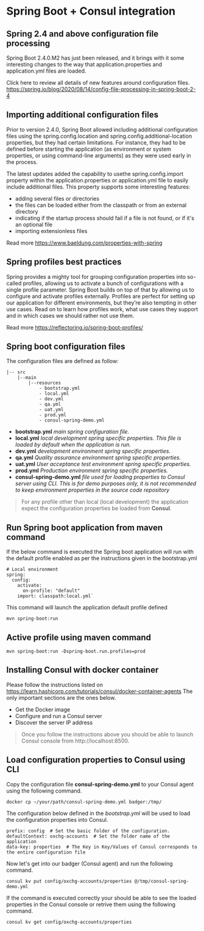 # Spring Boot + Consul integration
## Spring 2.4 and above configuration file processing
Spring Boot 2.4.0.M2 has just been released, and it brings with it some interesting changes 
to the way that application.properties and application.yml files are loaded.

Click here to review all details of new features around configuration files.
https://spring.io/blog/2020/08/14/config-file-processing-in-spring-boot-2-4

## Importing additional configuration files
Prior to version 2.4.0, Spring Boot allowed including additional configuration files using the spring.config.location and spring.config.additional-location properties, but they had certain limitations. For instance, they had to be defined before starting the application (as environment or system properties, or using command-line arguments) as they were used early in the process.

The latest updates added the capability to usethe spring.config.import property within the application.properties or application.yml file to easily include additional files. This property supports some interesting features:

- adding several files or directories
- the files can be loaded either from the classpath or from an external directory
- indicating if the startup process should fail if a file is not found, or if it's an optional file
- importing extensionless files

Read more https://www.baeldung.com/properties-with-spring

## Spring profiles best practices
Spring provides a mighty tool for grouping configuration properties into so-called profiles, allowing us to activate a bunch of configurations with a single profile parameter. Spring Boot builds on top of that by allowing us to configure and activate profiles externally.
Profiles are perfect for setting up our application for different environments, but they’re also tempting in other use cases.
Read on to learn how profiles work, what use cases they support and in which cases we should rather not use them.

Read more https://reflectoring.io/spring-boot-profiles/

## Spring boot configuration files   
The configuration files are defined as follow:
```
|-- src
    |--main
        |--resources
            - bootstrap.yml 
            - local.yml
            - dev.yml
            - qa.yml
            - uat.yml
            - prod.yml
            - consul-spring-demo.yml    
```

- **bootstrap.yml** _main spring configuration file._
- **local.yml** _local development spring specific properties. This file is loaded by default when the application is run._
- **dev.yml** _development environment spring specific properties._
- **qa.yml** _Quality assurance environment spring specific properties._
- **uat.yml** _User acceptance test environment spring specific properties._
- **prod.yml** _Production environment spring specific properties._
- **consul-spring-demo.yml** _file used for loading properties to Consul server using CLI. This is for demo purposes only, it is not recommended to keep environment properties in the source code repository_

> For any profile other than local (local development) the application expect the configuration properties be loaded from **Consul**.

## Run Spring boot application from maven command
If the below command is executed the Spring boot application will run with the default profile enabled as per the instructions given in the bootstrap.yml
```
# Local environment
spring:
  config:
    activate:
      on-profile: "default"
    import: classpath:local.yml`
```

This command will launch the application default profile defined
```
mvn spring-boot:run
```
## Active profile using maven command
```
mvn spring-boot:run -Dspring-boot.run.profiles=prod
```

## Installing Consul with docker container
Please follow the instructions listed on https://learn.hashicorp.com/tutorials/consul/docker-container-agents
The only important sections are the ones below.
- Get the Docker image
- Configure and run a Consul server
- Discover the server IP address

>Once you follow the instructions above you should be able to launch Consul console from http://localhost:8500.

## Load configuration properties to Consul using CLI
Copy the configuration file **consul-spring-demo.yml** to your Consul agent using the following command.
```
docker cp ~/your/path/consul-spring-demo.yml badger:/tmp/
```

The configuration below defined in the  *bootstrap.yml* will be used to load the configuration properties into Consul.   
```
prefix: config  # Set the basic folder of the configuration.
defaultContext: oxchg-accounts  # Set the folder name of the application
data-key: properties  # The Key in Key/Values of Consul corresponds to the entire configuration file
```

Now let's get into our badger (Consul agent) and run the following command.
```
consul kv put config/oxchg-accounts/properties @/tmp/consul-spring-demo.yml
```

If the command is executed correctly your should be able to see the loaded properties in the Consul console or retrive them using the following command.
```
consul kv get config/oxchg-accounts/properties
```